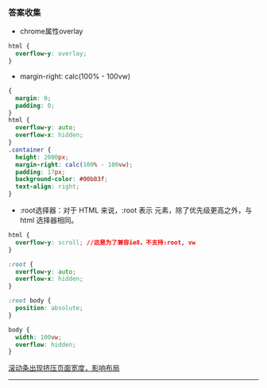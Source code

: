 ### 答案收集
* chrome属性overlay
```css
html {
  overflow-y: overlay;
}
```
* margin-right: calc(100% - 100vw)
```css
{
  margin: 0;
  padding: 0;
}
html {
  overflow-y: auto;
  overflow-x: hidden;
}
.container {
  height: 2000px;
  margin-right: calc(100% - 100vw);
  padding: 17px;
  background-color: #00b83f;
  text-align: right;
}
```
* :root选择器：对于 HTML 来说，:root 表示 <html> 元素，除了优先级更高之外，与 html 选择器相同。
```css
html {
  overflow-y: scroll; //这是为了兼容ie8，不支持:root, vw
}

:root {
  overflow-y: auto;
  overflow-x: hidden;
}

:root body {
  position: absolute;
}

body {
  width: 100vw;
  overflow: hidden;
}
```
[滚动条出现挤压页面宽度，影响布局](https://www.cnblogs.com/weihuan/p/11681831.html#:~:text=%E6%B2%A1%E6%9C%89%E6%BB%9A%E5%8A%A8%E6%9D%A1%E7%9A%84%E6%97%B6%E5%80%99,ff%E9%83%BD%E6%B2%A1%E9%97%AE%E9%A2%98%E4%BA%86%E3%80%82)
<hr/>

